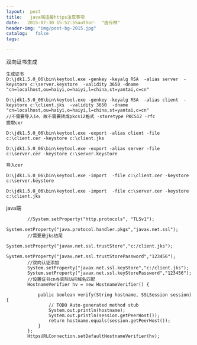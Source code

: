 ```yaml
---
layout:  post
title:   java端连接https注意事项
date:   2015-07-30 15:52:55author:  "唐传林"
header-img: "img/post-bg-2015.jpg"
catalog:   false
tags:

---
```

双向证书生成

    
    
    生成证书
    D:\jdk1.5.0_06\bin\keytool.exe -genkey -keyalg RSA  -alias server  -keystore c:\server.keystore  -validity 3650 -dname "cn=localhost,ou=haiyi,o=haiyi,l=china,st=yantai,c=cn"
    
    D:\jdk1.5.0_06\bin\keytool.exe -genkey -keyalg RSA  -alias client  -keystore c:\client.jks  -validity 3650  -dname "cn=localhost,ou=haiyi,o=haiyi,l=china,st=yantai,c=cn"
    //不需要导入ie，故不需要转成pkcs12格式 -storetype PKCS12 -rfc
    提取cer
    
    D:\jdk1.5.0_06\bin\keytool.exe -export -alias client -file c:\client.cer -keystore c:\client.jks
    
    D:\jdk1.5.0_06\bin\keytool.exe -export -alias server -file c:\server.cer -keystore c:\server.keystore
    
    导入cer
    
    D:\jdk1.5.0_06\bin\keytool.exe -import  -file c:\client.cer -keystore c:\server.keystore
    
    D:\jdk1.5.0_06\bin\keytool.exe -import  -file c:\server.cer -keystore c:\client.jks

java端

    
    
            //System.setProperty("http.protocols", "TLSv1");
            System.setProperty("java.protocol.handler.pkgs","javax.net.ssl");
            //需要是jks结尾 
            System.setProperty("javax.net.ssl.trustStore","c:/client.jks");
            System.setProperty("javax.net.ssl.trustStorePassword","123456");
            //双向认证添加
            System.setProperty("javax.net.ssl.keyStore","c:/client.jks");
            System.setProperty("javax.net.ssl.keyStorePassword","123456");
            //设置证书cn与实际访问域名匹配
            HostnameVerifier hv = new HostnameVerifier() {
    
                public boolean verify(String hostname, SSLSession session) {
                    // TODO Auto-generated method stub
                    System.out.println(hostname);
                    System.out.println(session.getPeerHost());
                    return hostname.equals(session.getPeerHost());
                }
            };
            HttpsURLConnection.setDefaultHostnameVerifier(hv);

